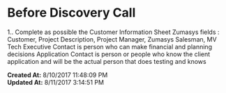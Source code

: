 # Before Discovery Call

1.. Complete as possible the Customer Information Sheet Zumasys fields : Customer, Project Description, Project Manager, Zumasys Salesman, MV Tech Executive Contact is person who can make financial and planning decisions Application Contact is person or people who know the client application and will be the actual person that does testing and knows   

**Created At:** 8/10/2017 11:48:09 PM  
**Updated At:** 8/11/2017 3:14:51 PM  

